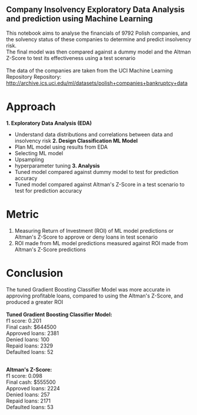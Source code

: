 ## <strong>Company Insolvency Exploratory Data Analysis and prediction using Machine Learning</strong>
This notebook aims to analyse the financials of 9792 Polish companies, and the solvency status of these companies to determine and predict insolvency risk.<br>
The final model was then compared against a dummy model and the Altman Z-Score to test its effectiveness using a test scenario<br>
<br>
The data of the companies are taken from the UCI Machine Learning Repository Repository: http://archive.ics.uci.edu/ml/datasets/polish+companies+bankruptcy+data

# Approach
**1. Exploratory Data Analysis (EDA)**
  - Understand data distributions and correlations between data and insolvency risk
**2. Design Classification ML Model**
  - Plan ML model using results from EDA
  - Selecting ML model 
  - Upsampling
  - hyperparameter tuning
**3. Analysis**
  - Tuned model compared against dummy model to test for prediction accuracy
  - Tuned model compared against Altman's Z-Score in a test scenario to test for prediction accuracy

# Metric
1. Measuring Return of Investment (ROI) of ML model predictions or Altman's Z-Score to approve or deny loans in test scenario
2. ROI made from ML model predictions measured against ROI made from Altman's Z-Score predictions

# Conclusion
The tuned Gradient Boosting Classifier Model was more accurate in approving profitable loans, compared to using the Altman's Z-Score, and produced a greater ROI<br>
<br>
**Tuned Gradient Boosting Classifier Model:**<br>
f1 score: 0.201<br>
Final cash: $644500<br>
Approved loans: 2381<br>
Denied loans: 100<br>
Repaid loans: 2329<br>
Defaulted loans: 52<br>
<br>

**Altman's Z-Score:**<br>
f1 score: 0.098<br>
Final cash: $555500<br>
Approved loans: 2224<br>
Denied loans: 257<br>
Repaid loans: 2171<br>
Defaulted loans: 53<br>

